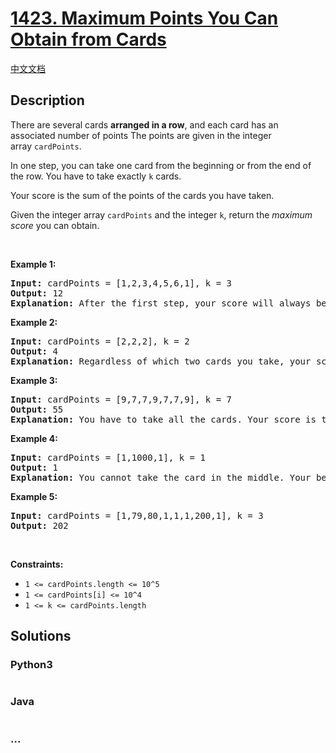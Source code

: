 # [1423. Maximum Points You Can Obtain from Cards](https://leetcode.com/problems/maximum-points-you-can-obtain-from-cards)

[中文文档](/solution/1400-1499/1423.Maximum%20Points%20You%20Can%20Obtain%20from%20Cards/README.md)

## Description

<p>There are several cards&nbsp;<strong>arranged in a row</strong>, and each card has an associated number of points&nbsp;The points are given in the integer array&nbsp;<code>cardPoints</code>.</p>

<p>In one step, you can take one card from the beginning or from the end of the row. You have to take exactly <code>k</code> cards.</p>

<p>Your score is the sum of the points of the cards you have taken.</p>

<p>Given the integer array <code>cardPoints</code> and the integer <code>k</code>, return the <em>maximum score</em> you can obtain.</p>

<p>&nbsp;</p>
<p><strong>Example 1:</strong></p>

<pre>
<strong>Input:</strong> cardPoints = [1,2,3,4,5,6,1], k = 3
<strong>Output:</strong> 12
<strong>Explanation:</strong> After the first step, your score will always be 1. However, choosing the rightmost card first will maximize your total score. The optimal strategy is to take the three cards on the right, giving a final score of 1 + 6 + 5 = 12.
</pre>

<p><strong>Example 2:</strong></p>

<pre>
<strong>Input:</strong> cardPoints = [2,2,2], k = 2
<strong>Output:</strong> 4
<strong>Explanation:</strong> Regardless of which two cards you take, your score will always be 4.
</pre>

<p><strong>Example 3:</strong></p>

<pre>
<strong>Input:</strong> cardPoints = [9,7,7,9,7,7,9], k = 7
<strong>Output:</strong> 55
<strong>Explanation:</strong> You have to take all the cards. Your score is the sum of points of all cards.
</pre>

<p><strong>Example 4:</strong></p>

<pre>
<strong>Input:</strong> cardPoints = [1,1000,1], k = 1
<strong>Output:</strong> 1
<strong>Explanation:</strong> You cannot take the card in the middle. Your best score is 1. 
</pre>

<p><strong>Example 5:</strong></p>

<pre>
<strong>Input:</strong> cardPoints = [1,79,80,1,1,1,200,1], k = 3
<strong>Output:</strong> 202
</pre>

<p>&nbsp;</p>
<p><strong>Constraints:</strong></p>

<ul>
	<li><code>1 &lt;= cardPoints.length &lt;= 10^5</code></li>
	<li><code>1 &lt;= cardPoints[i] &lt;= 10^4</code></li>
	<li><code>1 &lt;= k &lt;= cardPoints.length</code></li>
</ul>


## Solutions

<!-- tabs:start -->

### **Python3**

```python

```

### **Java**

```java

```

### **...**

```

```

<!-- tabs:end -->
